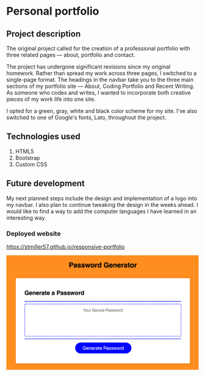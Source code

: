 # Personal portfolio
## Project description
The original project called for the creation of a professional portfolio with three related pages — about, portfolio and contact. 

The project has undergone significant revisions since my original homework. Rather than spread my work across three pages, I switched to a single-page format. The headings in the navbar take you to the three main sections of my portfolio site — About, Coding Portfolio and Recent Writing. As someone who codes and writes, I wanted to incorporate both creative pieces of my work life into one site. 

I opted for a green, gray, white and black color scheme for my site. I've also switched to one of Google's fonts, Lato, throughout the project. 

## Technologies used
1. HTML5
2. Bootstrap
3. Custom CSS

## Future development
My next planned steps include the design and implementation of a logo into my navbar. I also plan to continue tweaking the design in the weeks ahead. I would like to find a way to add the computer languages I have learned in an interesting way. 

### Deployed website
https://stmiller57.github.io/responsive-portfolio

![ScreenShot](https://raw.githubusercontent.com/stmiller57/password-generator/master/assets/Intro.png)
